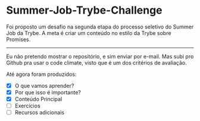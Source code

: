 # Summer-Job-Trybe-Challenge

Foi proposto um desafio na segunda etapa do processo seletivo do Summer Job da Trybe. A meta é criar um conteúdo no estilo da Trybe sobre Promises.
<hr>
Eu não pretendo mostrar o repositório, e sim enviar por e-mail. Mas subi pro Github pra usar o code climate, visto que é um dos critérios de avaliação.

Até agora foram produzidos:

- [x]  O que vamos aprender?
- [x]  Por que isso é importante?
- [x] Conteúdo Principal
- [ ] Exercícios
- [ ] Recursos adicionais
